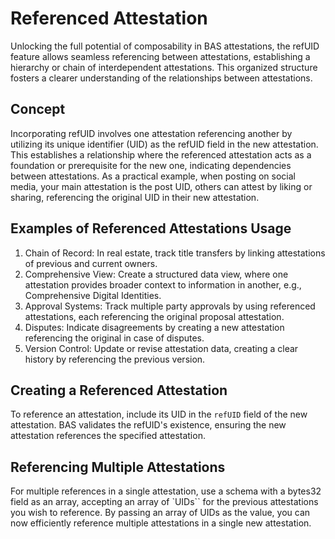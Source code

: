 # Referenced Attestation

Unlocking the full potential of composability in BAS attestations, the refUID feature allows seamless referencing between attestations, establishing a hierarchy or chain of interdependent attestations. This organized structure fosters a clearer understanding of the relationships between attestations.

## Concept

Incorporating refUID involves one attestation referencing another by utilizing its unique identifier (UID) as the refUID field in the new attestation. This establishes a relationship where the referenced attestation acts as a foundation or prerequisite for the new one, indicating dependencies between attestations. As a practical example, when posting on social media, your main attestation is the post UID, others can attest by liking or sharing, referencing the original UID in their new attestation.

## Examples of Referenced Attestations Usage

1. Chain of Record: In real estate, track title transfers by linking attestations of previous and current owners.
2. Comprehensive View: Create a structured data view, where one attestation provides broader context to information in another, e.g., Comprehensive Digital Identities.
3. Approval Systems: Track multiple party approvals by using referenced attestations, each referencing the original proposal attestation.
4. Disputes: Indicate disagreements by creating a new attestation referencing the original in case of disputes.
5. Version Control: Update or revise attestation data, creating a clear history by referencing the previous version.

## Creating a Referenced Attestation

To reference an attestation, include its UID in the `refUID` field of the new attestation. BAS validates the refUID's existence, ensuring the new attestation references the specified attestation.

## Referencing Multiple Attestations

For multiple references in a single attestation, use a schema with a bytes32 field as an array, accepting an array of `UIDs`` for the previous attestations you wish to reference. By passing an array of UIDs as the value, you can now efficiently reference multiple attestations in a single new attestation.
